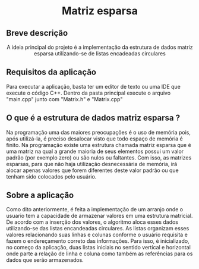 <h1 align="center">Matriz esparsa</h1>


## Breve descrição 
<p align="center">A ideia principal do projeto é a implementação da estrutura de dados matriz esparsa utilizando-se de listas encadeadas circulares</p>

## Requisitos da aplicação 
Para executar a aplicação, basta ter um editor de texto ou uma IDE que execute o código C++. Dentro da pasta principal execute o arquivo "main.cpp" junto com "Matrix.h" e "Matrix.cpp" 


## O que é a estrutura de dados matriz esparsa ? 
Na programação uma das maiores preocupações é o uso de memória pois, após utilizá-la, é preciso desalocar visto que todo espaço de memória é finito. Na programação existe uma estrutura chamada matriz esparsa que é uma matriz na qual a grande maioria de seus elementos possui um valor padrão (por exemplo zero) ou são nulos ou faltantes. Com isso, as matrizes esparsas, para que não haja utilização desnecessária de memória, irá alocar apenas valores que forem diferentes deste valor padrão ou que tenham sido colocados pelo usuário. 

## Sobre a aplicação
Como dito anteriormente, é feita a implementação de um arranjo onde o usuario tem a capacidade de armazenar valores em uma estrutura matricial. De acordo com a inserção dos valores, o algoritmo aloca esses dados utilizando-se das listas encandeadas circulares. As listas organizam esses valores relacionando suas linhas e colunas conforme o usuário requisita e fazem o endereçamento correto das informações. Para isso, é inicializado, no começo da aplicação, duas listas iniciais no sentido vertical e horizontal onde parte a relação de linha e coluna como também as referências para os dados que serão armazenados. 


